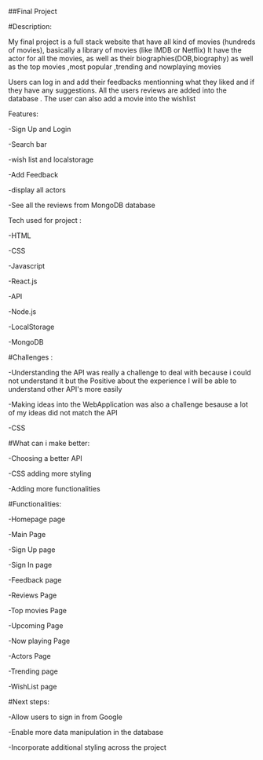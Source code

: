 ##Final Project

#Description:

My final project is a full stack website that have all kind of movies (hundreds of movies), basically a library of movies (like IMDB or Netflix) It have the actor for all the movies, as well as their biographies(DOB,biography) as well as the top movies ,most popular ,trending and nowplaying movies

Users can log in and add their feedbacks mentionning what they liked and if they have any suggestions. All the users reviews are added into the database . The user can also add a movie into the wishlist

Features:

-Sign Up and Login

-Search bar

-wish list and localstorage

-Add Feedback

-display all actors

-See all the reviews from MongoDB database

Tech used for project :

-HTML

-CSS

-Javascript

-React.js

-API

-Node.js

-LocalStorage

-MongoDB



#Challenges :

-Understanding the API was really a challenge to deal with because i could not understand it but the Positive about the experience I will be able to understand other API's more easily

-Making ideas into the WebApplication was also a challenge besause a lot of my ideas did not match the API

-CSS


#What can i make better:


-Choosing a better API

-CSS adding more styling

-Adding more functionalities

#Functionalities:

-Homepage page

-Main Page

-Sign Up page

-Sign In page

-Feedback page

-Reviews Page

-Top movies Page

-Upcoming Page

-Now playing Page

-Actors Page

-Trending page

-WishList page


#Next steps:

-Allow users to sign in from Google

-Enable more data manipulation in the database

-Incorporate additional styling across the project
